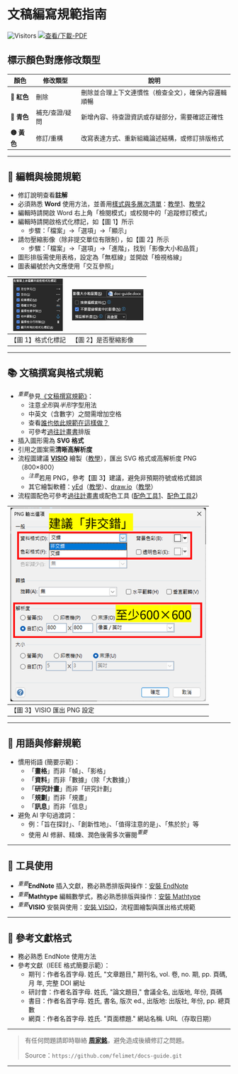 # 文稿編寫規範指南

![Visitors](https://api.visitorbadge.io/api/visitors?path=https%3A%2F%2Fgithub.com%2Ffelimet%2Fdocs-guide%2Fblob%2Fmain%2Fdoc-guide.pdf&label=visitors&labelColor=%23d9e3f0&countColor=%232ccce4&style=flat)
[![查看/下載-PDF](https://img.shields.io/badge/📖_查看/下載-PDF-orange?style=flag)](doc-guide.pdf)

## 標示顏色對應修改類型

| 顏色   | 修改類型         | 說明                                   |
|--------|------------------|----------------------------------------|
| **🔴 紅色** | 刪除             | 刪除並合理上下文連慣性（檢查全文），確保內容邏輯順暢 |
| **🔵 青色** | 補充/查證/疑問   | 新增內容、待查證資訊或存疑部分，需要確認正確性      |
| **🟡 黃色** | 修訂/重構        | 改寫表達方式、重新組織論述結構，或修訂排版格式        |

---

## 📘 編輯與檢閱規範
- 修訂說明查看**註解**
- 必須熟悉 **Word** 使用方法，並善用[樣式與多層次清單](https://youtu.be/pNsi5G9_k-E?si=weRlsVjDsfYnsF2R)：[教學1](https://youtube.com/playlist?list=PL7enJ2-v6SPlgDsNHXJ1K2RpkZY2b_pm7&si=Fjgt4stbvNqARIlZ)、[教學2](https://youtube.com/playlist?list=PLwwPq48LW7z86-TqMtDejWBKjZD9u1_Rj&si=Y_dvGDzWxlzTSeE8)
- 編輯時請開啟 Word 右上角「檢閱模式」或校閱中的「追蹤修訂模式」
- 編輯時請開啟格式化標記，如【圖 1】所示
    - 步驟：「檔案」→「選項」→「顯示」
- 請勿壓縮影像（除非提交單位有限制），如【圖 2】所示
    - 步驟：「檔案」→「選項」→「進階」，找到「影像大小和品質」
- 圖形排版需使用表格，設定為「無框線」並開啟「檢視格線」
- 圖表編號於內文應使用「交互參照」

|![【圖 1】](/img/fig1.png) |![【圖 2】](/img/fig2.png)|
|--------|--------|
|【圖 1】格式化標記 |【圖 2】是否壓縮影像 |

---

## 📚 文稿撰寫與格式規範
- $^{重要}$參見[《文稿撰寫規範》](https://github.com/sparanoid/chinese-copywriting-guidelines.git)：
    - 注意*全形*與*半形*字型用法
    - 中英文（含數字）之間需增加空格
    - 查看[誰也依此規範在這樣做？](https://github.com/sparanoid/chinese-copywriting-guidelines?tab=readme-ov-file#%E8%AA%B0%E5%9C%A8%E9%80%99%E6%A8%A3%E5%81%9A)
    - 可參考[過往計畫書](https://db.nas.issp-mes.org/d/f/15CIytR4cUETJjnDgvD0bC7JyPdDum3e)排版
- 插入圖形需為 **SVG 格式**
- 引用之圖案需**清晰高解析度**
- 流程圖建議 [**VISIO**](https://github.com/felimet/officeLTSCpro2024.git) 繪製（[教學](https://support.microsoft.com/zh-cn/office/visio-%E5%9F%B9%E8%AE%AD-e058bcfa-1d90-4653-afc6-e84d54cf94a6)），匯出 SVG 格式或高解析度 PNG（800×800）
    - $^{注意}$若用 PNG，參考【圖 3】建議，避免非預期符號或格式錯誤
    - 其它繪製軟體：[yEd](https://www.yworks.com/products/yed)（[教學](https://youtube.com/playlist?list=PLpIlEtPgrZsUA28PlP2tdRERcMIVn5AUT&si=eAJCnytxcoQGhcv5)）、[draw.io](https://www.drawio.com/)（[教學](https://youtube.com/playlist?list=PLX6xdk86h_0ySOXbaMnr4f1JFq_xUiP5T&si=w78meoAhi3R7piBj)）
- 流程圖配色可參考[過往計畫書](https://db.nas.issp-mes.org/d/f/15CIytR4cUETJjnDgvD0bC7JyPdDum3e)或配色工具 ([配色工具1](https://coolors.co/)、[配色工具2](https://colorhunt.co/))

|![【圖 3】](/img/fig3.png)|
|--------|
|【圖 3】VISIO 匯出 PNG 設定 |


---

## 📝 用語與修辭規範
- 慣用術語 (簡要示範)：
    - 「**畫格**」而非「幀」、「影格」
    - 「**資料**」而非「數據」（除「大數據」）
    - 「**研究計畫**」而非「研究計劃」
    - 「**規劃**」而非「規畫」
    - 「**訊息**」而非「信息」
- 避免 AI 字句過渡詞：
    - 例：「旨在探討」、「創新性地」、「值得注意的是」、「焦於於」等
    - 使用 AI 修辭、精煉、潤色後需多次審閱$^{重要}$

---

## 🔧 工具使用
- $^{重要}$**EndNote** 插入文獻，務必熟悉排版與操作：[安裝 EndNote](https://db.nas.issp-mes.org/d/f/15CIHnnvAzowtCUIHslnB7gjOnCWILpo)
- $^{重要}$**Mathtype** 編輯數學式，務必熟悉排版與操作：[安裝 Mathtype](https://db.nas.issp-mes.org/d/f/15CIHnoLZgwObEXOCRghvwGn2yLoZUZu)
- $^{重要}$**VISIO** 安裝與使用：[安裝 VISIO](https://github.com/felimet/officeLTSCpro2024.git)，流程圖繪製與匯出格式規範

---

## 🔗 參考文獻格式
- 務必熟悉 EndNote 使用方法
- 參考文獻（IEEE 格式簡要示範）：
    - 期刊：作者名首字母. 姓氏, "文章題目," 期刊名, vol. 卷, no. 期, pp. 頁碼, 月 年, 完整 DOI 網址
    - 研討會：作者名首字母. 姓氏, "論文題目," 會議全名, 出版地, 年份, 頁碼
    - 書目：作者名首字母. 姓氏, 書名, 版次 ed., 出版地: 出版社, 年份, pp. 總頁數
    - 網頁：作者名首字母. 姓氏. "頁面標題." 網站名稱. URL（存取日期）

---

> 有任何問題請即時聯絡 [**周家銘**](mailto:felimet.jia.ming@gmail.com)，避免造成後續修訂之問題。
>
> Source：`https://github.com/felimet/docs-guide.git`

---
